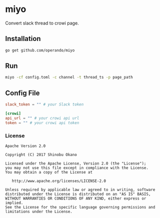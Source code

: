 # miyo

Convert slack thread to crowi page.


## Installation

```bash
go get github.com/operando/miyo
```

## Run

```bash
miyo -cf config.toml -c channel -t thread_ts -p page_path
```

## Config File

```toml
slack_token = "" # your Slack token

[crowi]
api_url = "" # your crowi api url
token = "" # your crowi api token
```


### License

```
Apache Version 2.0

Copyright (C) 2017 Shinobu Okano

Licensed under the Apache License, Version 2.0 (the "License");
you may not use this file except in compliance with the License.
You may obtain a copy of the License at

   http://www.apache.org/licenses/LICENSE-2.0

Unless required by applicable law or agreed to in writing, software
distributed under the License is distributed on an "AS IS" BASIS,
WITHOUT WARRANTIES OR CONDITIONS OF ANY KIND, either express or implied.
See the License for the specific language governing permissions and
limitations under the License.
```
